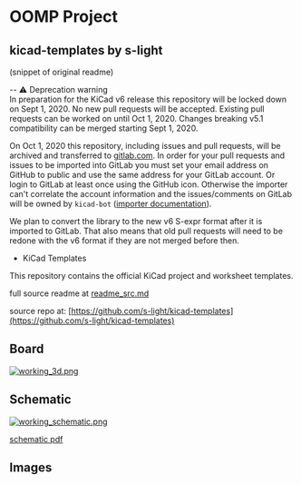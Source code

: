 # OOMP Project  
## kicad-templates  by s-light  
  
(snippet of original readme)  
  
-- :warning: Deprecation warning  
In preparation for the KiCad v6 release this repository will be locked down on Sept 1, 2020. No new pull requests will be accepted. Existing pull requests can be worked on until Oct 1, 2020. Changes breaking v5.1 compatibility can be merged starting Sept 1, 2020.  
  
On Oct 1, 2020 this repository, including issues and pull requests, will be archived and transferred to [gitlab.com](https://gitlab.com/kicad/libraries/kicad-templates/). In order for your pull requests and issues to be imported into GitLab you must set your email address on GitHub to public and use the same address for your GitLab account. Or login to GitLab at least once using the GitHub icon. Otherwise the importer can't correlate the account information and the issues/comments on GitLab will be owned by `kicad-bot` ([importer documentation](https://docs.gitlab.com/ee/user/project/import/github.html-how-it-works)).  
  
We plan to convert the library to the new v6 S-expr format after it is imported to GitLab. That also means that old pull requests will need to be redone with the v6 format if they are not merged before then.  
  
- KiCad Templates  
  
This repository contains the official KiCad project and worksheet templates.  
  
  full source readme at [readme_src.md](readme_src.md)  
  
source repo at: [https://github.com/s-light/kicad-templates](https://github.com/s-light/kicad-templates)  
## Board  
  
[![working_3d.png](working_3d_600.png)](working_3d.png)  
## Schematic  
  
[![working_schematic.png](working_schematic_600.png)](working_schematic.png)  
  
[schematic pdf](working_schematic.pdf)  
## Images  
